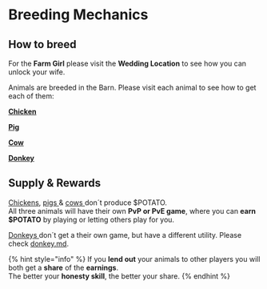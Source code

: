 # Breeding Mechanics

## How to breed

For the **Farm Girl** please visit the **Wedding Location** to see how you can unlock your wife.

Animals are breeded in the Barn. Please visit each animal to see how to get each of them:

****[**Chicken**](characters/animals/chicken.md)****

****[**Pig**](characters/animals/pig.md)****

****[**Cow**](characters/animals/cow.md)****

****[**Donkey**](characters/animals/donkey.md)****

## Supply & Rewards

[Chickens](characters/animals/chicken.md), [pigs ](characters/animals/pig.md)& [cows ](characters/animals/cow.md)don´t produce $POTATO. \
All three animals will have their own **PvP or PvE game**, where you can **earn $POTATO** by playing or letting others play for you.&#x20;

[Donkeys ](characters/animals/donkey.md)don´t get a their own game, but have a different utility. Please check [donkey.md](characters/animals/donkey.md "mention").

{% hint style="info" %}
If you **lend out** your animals to other players you will both get a **share** of the **earnings**.\
The better your **honesty skill**, the better your share.
{% endhint %}

